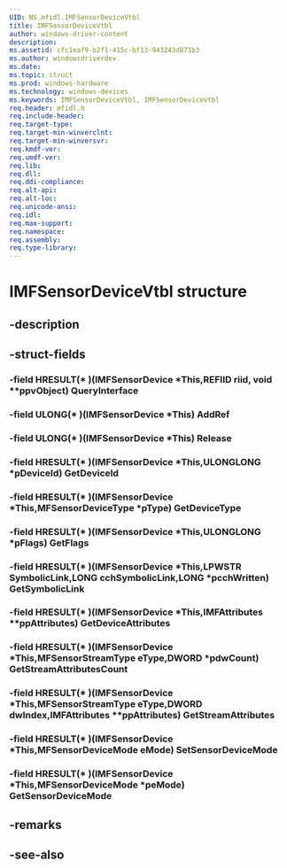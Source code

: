 ```yaml
---
UID: NS.mfidl.IMFSensorDeviceVtbl
title: IMFSensorDeviceVtbl
author: windows-driver-content
description: 
ms.assetid: cfc1eaf9-b2f1-415c-bf13-943243d871b3
ms.author: windowsdriverdev
ms.date: 
ms.topic: struct
ms.prod: windows-hardware
ms.technology: windows-devices
ms.keywords: IMFSensorDeviceVtbl, IMFSensorDeviceVtbl
req.header: mfidl.h
req.include-header:
req.target-type:
req.target-min-winverclnt:
req.target-min-winversvr:
req.kmdf-ver:
req.umdf-ver:
req.lib:
req.dll:
req.ddi-compliance:
req.alt-api:
req.alt-loc:
req.unicode-ansi:
req.idl:
req.max-support:
req.namespace:
req.assembly:
req.type-library:
---
```


# IMFSensorDeviceVtbl structure

## -description



## -struct-fields

### -field HRESULT(* )(IMFSensorDevice *This,REFIID riid, void **ppvObject) QueryInterface			
 	
### -field ULONG(* )(IMFSensorDevice *This) AddRef			
 	
### -field ULONG(* )(IMFSensorDevice *This) Release			
 	
### -field HRESULT(* )(IMFSensorDevice *This,ULONGLONG *pDeviceId) GetDeviceId			
 	
### -field HRESULT(* )(IMFSensorDevice *This,MFSensorDeviceType *pType) GetDeviceType			
 	
### -field HRESULT(* )(IMFSensorDevice *This,ULONGLONG *pFlags) GetFlags			
 	
### -field HRESULT(* )(IMFSensorDevice *This,LPWSTR SymbolicLink,LONG cchSymbolicLink,LONG *pcchWritten) GetSymbolicLink			
 	
### -field HRESULT(* )(IMFSensorDevice *This,IMFAttributes **ppAttributes) GetDeviceAttributes			
 	
### -field HRESULT(* )(IMFSensorDevice *This,MFSensorStreamType eType,DWORD *pdwCount) GetStreamAttributesCount			
 	
### -field HRESULT(* )(IMFSensorDevice *This,MFSensorStreamType eType,DWORD dwIndex,IMFAttributes **ppAttributes) GetStreamAttributes			
 	
### -field HRESULT(* )(IMFSensorDevice *This,MFSensorDeviceMode eMode) SetSensorDeviceMode			
 	
### -field HRESULT(* )(IMFSensorDevice *This,MFSensorDeviceMode *peMode) GetSensorDeviceMode			
 	
## -remarks

## -see-also